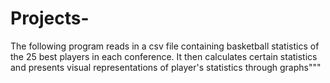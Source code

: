 # Projects-
The following program reads in a csv file containing basketball statistics
of the 25 best players in each conference. It then calculates certain statistics
and presents visual representations of player's statistics through graphs"""
